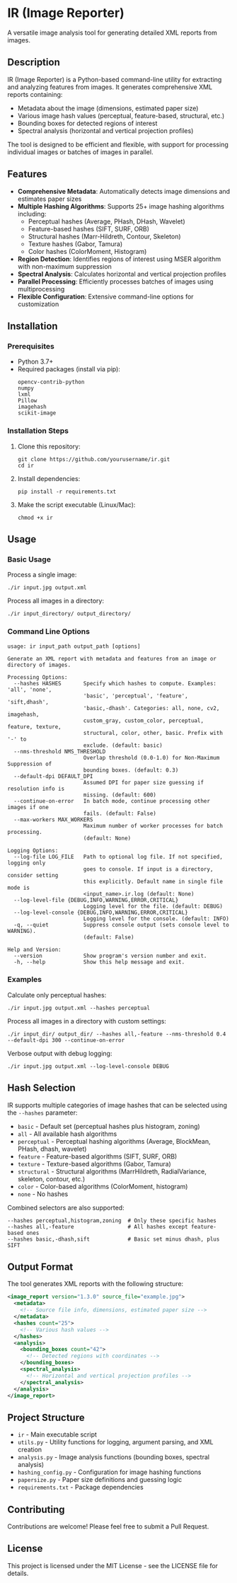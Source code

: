 # IR (Image Reporter)

A versatile image analysis tool for generating detailed XML reports from images.

## Description

IR (Image Reporter) is a Python-based command-line utility for extracting and analyzing features from images. It generates comprehensive XML reports containing:

- Metadata about the image (dimensions, estimated paper size)
- Various image hash values (perceptual, feature-based, structural, etc.)
- Bounding boxes for detected regions of interest
- Spectral analysis (horizontal and vertical projection profiles)

The tool is designed to be efficient and flexible, with support for processing individual images or batches of images in parallel.

## Features

- **Comprehensive Metadata**: Automatically detects image dimensions and estimates paper sizes
- **Multiple Hashing Algorithms**: Supports 25+ image hashing algorithms including:
  - Perceptual hashes (Average, PHash, DHash, Wavelet)
  - Feature-based hashes (SIFT, SURF, ORB)
  - Structural hashes (Marr-Hildreth, Contour, Skeleton)
  - Texture hashes (Gabor, Tamura)
  - Color hashes (ColorMoment, Histogram)
- **Region Detection**: Identifies regions of interest using MSER algorithm with non-maximum suppression
- **Spectral Analysis**: Calculates horizontal and vertical projection profiles
- **Parallel Processing**: Efficiently processes batches of images using multiprocessing
- **Flexible Configuration**: Extensive command-line options for customization

## Installation

### Prerequisites

- Python 3.7+
- Required packages (install via pip):
  ```
  opencv-contrib-python
  numpy
  lxml
  Pillow
  imagehash
  scikit-image
  ```

### Installation Steps

1. Clone this repository:
   ```
   git clone https://github.com/yourusername/ir.git
   cd ir
   ```

2. Install dependencies:
   ```
   pip install -r requirements.txt
   ```

3. Make the script executable (Linux/Mac):
   ```
   chmod +x ir
   ```

## Usage

### Basic Usage

Process a single image:
```
./ir input.jpg output.xml
```

Process all images in a directory:
```
./ir input_directory/ output_directory/
```

### Command Line Options

```
usage: ir input_path output_path [options]

Generate an XML report with metadata and features from an image or directory of images.

Processing Options:
  --hashes HASHES       Specify which hashes to compute. Examples: 'all', 'none',
                        'basic', 'perceptual', 'feature', 'sift,dhash',
                        'basic,-dhash'. Categories: all, none, cv2, imagehash,
                        custom_gray, custom_color, perceptual, feature, texture,
                        structural, color, other, basic. Prefix with '-' to
                        exclude. (default: basic)
  --nms-threshold NMS_THRESHOLD
                        Overlap threshold (0.0-1.0) for Non-Maximum Suppression of
                        bounding boxes. (default: 0.3)
  --default-dpi DEFAULT_DPI
                        Assumed DPI for paper size guessing if resolution info is
                        missing. (default: 600)
  --continue-on-error   In batch mode, continue processing other images if one
                        fails. (default: False)
  --max-workers MAX_WORKERS
                        Maximum number of worker processes for batch processing.
                        (default: None)

Logging Options:
  --log-file LOG_FILE   Path to optional log file. If not specified, logging only
                        goes to console. If input is a directory, consider setting
                        this explicitly. Default name in single file mode is
                        <input_name>.ir.log (default: None)
  --log-level-file {DEBUG,INFO,WARNING,ERROR,CRITICAL}
                        Logging level for the file. (default: DEBUG)
  --log-level-console {DEBUG,INFO,WARNING,ERROR,CRITICAL}
                        Logging level for the console. (default: INFO)
  -q, --quiet           Suppress console output (sets console level to WARNING).
                        (default: False)

Help and Version:
  --version             Show program's version number and exit.
  -h, --help            Show this help message and exit.
```

### Examples

Calculate only perceptual hashes:
```
./ir input.jpg output.xml --hashes perceptual
```

Process all images in a directory with custom settings:
```
./ir input_dir/ output_dir/ --hashes all,-feature --nms-threshold 0.4 --default-dpi 300 --continue-on-error
```

Verbose output with debug logging:
```
./ir input.jpg output.xml --log-level-console DEBUG
```

## Hash Selection

IR supports multiple categories of image hashes that can be selected using the `--hashes` parameter:

- `basic` - Default set (perceptual hashes plus histogram, zoning)
- `all` - All available hash algorithms
- `perceptual` - Perceptual hashing algorithms (Average, BlockMean, PHash, dhash, wavelet)
- `feature` - Feature-based algorithms (SIFT, SURF, ORB)
- `texture` - Texture-based algorithms (Gabor, Tamura)
- `structural` - Structural algorithms (MarrHildreth, RadialVariance, skeleton, contour, etc.)
- `color` - Color-based algorithms (ColorMoment, histogram)
- `none` - No hashes

Combined selectors are also supported:
```
--hashes perceptual,histogram,zoning  # Only these specific hashes
--hashes all,-feature                 # All hashes except feature-based ones
--hashes basic,-dhash,sift            # Basic set minus dhash, plus SIFT
```

## Output Format

The tool generates XML reports with the following structure:

```xml
<image_report version="1.3.0" source_file="example.jpg">
  <metadata>
    <!-- Source file info, dimensions, estimated paper size -->
  </metadata>
  <hashes count="25">
    <!-- Various hash values -->
  </hashes>
  <analysis>
    <bounding_boxes count="42">
      <!-- Detected regions with coordinates -->
    </bounding_boxes>
    <spectral_analysis>
      <!-- Horizontal and vertical projection profiles -->
    </spectral_analysis>
  </analysis>
</image_report>
```

## Project Structure

- `ir` - Main executable script
- `utils.py` - Utility functions for logging, argument parsing, and XML creation
- `analysis.py` - Image analysis functions (bounding boxes, spectral analysis)
- `hashing_config.py` - Configuration for image hashing functions
- `papersize.py` - Paper size definitions and guessing logic
- `requirements.txt` - Package dependencies

## Contributing

Contributions are welcome! Please feel free to submit a Pull Request.

## License

This project is licensed under the MIT License - see the LICENSE file for details.